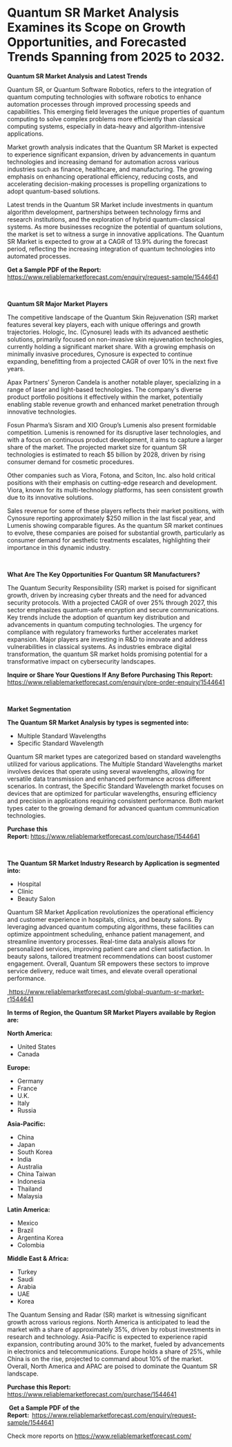 <p><h1>Quantum SR Market Analysis Examines its Scope on Growth Opportunities, and Forecasted Trends Spanning from 2025 to 2032.</h1></p><p><strong>Quantum SR Market Analysis and Latest Trends</strong></p>
<p><p>Quantum SR, or Quantum Software Robotics, refers to the integration of quantum computing technologies with software robotics to enhance automation processes through improved processing speeds and capabilities. This emerging field leverages the unique properties of quantum computing to solve complex problems more efficiently than classical computing systems, especially in data-heavy and algorithm-intensive applications.</p><p>Market growth analysis indicates that the Quantum SR Market is expected to experience significant expansion, driven by advancements in quantum technologies and increasing demand for automation across various industries such as finance, healthcare, and manufacturing. The growing emphasis on enhancing operational efficiency, reducing costs, and accelerating decision-making processes is propelling organizations to adopt quantum-based solutions.</p><p>Latest trends in the Quantum SR Market include investments in quantum algorithm development, partnerships between technology firms and research institutions, and the exploration of hybrid quantum-classical systems. As more businesses recognize the potential of quantum solutions, the market is set to witness a surge in innovative applications. The Quantum SR Market is expected to grow at a CAGR of 13.9% during the forecast period, reflecting the increasing integration of quantum technologies into automated processes.</p></p>
<p><strong>Get a Sample PDF of the Report:&nbsp;</strong> <a href="https://www.reliablemarketforecast.com/enquiry/request-sample/1544641?utm_campaign=2291&utm_medium=2&utm_source=Github&utm_content=ia&utm_term=03032025&utm_id=quantum-sr">https://www.reliablemarketforecast.com/enquiry/request-sample/1544641</a></p>
<p>&nbsp;</p>
<p><strong>Quantum SR Major Market Players</strong></p>
<p><p>The competitive landscape of the Quantum Skin Rejuvenation (SR) market features several key players, each with unique offerings and growth trajectories. Hologic, Inc. (Cynosure) leads with its advanced aesthetic solutions, primarily focused on non-invasive skin rejuvenation technologies, currently holding a significant market share. With a growing emphasis on minimally invasive procedures, Cynosure is expected to continue expanding, benefitting from a projected CAGR of over 10% in the next five years.</p><p>Apax Partners’ Syneron Candela is another notable player, specializing in a range of laser and light-based technologies. The company's diverse product portfolio positions it effectively within the market, potentially enabling stable revenue growth and enhanced market penetration through innovative technologies.</p><p>Fosun Pharma’s Sisram and XIO Group’s Lumenis also present formidable competition. Lumenis is renowned for its disruptive laser technologies, and with a focus on continuous product development, it aims to capture a larger share of the market. The projected market size for quantum SR technologies is estimated to reach $5 billion by 2028, driven by rising consumer demand for cosmetic procedures.</p><p>Other companies such as Viora, Fotona, and Sciton, Inc. also hold critical positions with their emphasis on cutting-edge research and development. Viora, known for its multi-technology platforms, has seen consistent growth due to its innovative solutions.</p><p>Sales revenue for some of these players reflects their market positions, with Cynosure reporting approximately $250 million in the last fiscal year, and Lumenis showing comparable figures. As the quantum SR market continues to evolve, these companies are poised for substantial growth, particularly as consumer demand for aesthetic treatments escalates, highlighting their importance in this dynamic industry.</p></p>
<p>&nbsp;</p>
<p><strong>What Are The Key Opportunities For Quantum SR Manufacturers?</strong></p>
<p><p>The Quantum Security Responsibility (SR) market is poised for significant growth, driven by increasing cyber threats and the need for advanced security protocols. With a projected CAGR of over 25% through 2027, this sector emphasizes quantum-safe encryption and secure communications. Key trends include the adoption of quantum key distribution and advancements in quantum computing technologies. The urgency for compliance with regulatory frameworks further accelerates market expansion. Major players are investing in R&D to innovate and address vulnerabilities in classical systems. As industries embrace digital transformation, the quantum SR market holds promising potential for a transformative impact on cybersecurity landscapes.</p></p>
<p><strong>Inquire or Share Your Questions If Any Before Purchasing This Report:</strong> <a href="https://www.reliablemarketforecast.com/enquiry/pre-order-enquiry/1544641?utm_campaign=2291&utm_medium=2&utm_source=Github&utm_content=ia&utm_term=03032025&utm_id=quantum-sr">https://www.reliablemarketforecast.com/enquiry/pre-order-enquiry/1544641</a></p>
<p>&nbsp;</p>
<p><strong>Market Segmentation</strong></p>
<p><strong>The Quantum SR Market Analysis by types is segmented into:</strong></p>
<p><ul><li>Multiple Standard Wavelengths</li><li>Specific Standard Wavelength</li></ul></p>
<p><p>Quantum SR market types are categorized based on standard wavelengths utilized for various applications. The Multiple Standard Wavelengths market involves devices that operate using several wavelengths, allowing for versatile data transmission and enhanced performance across different scenarios. In contrast, the Specific Standard Wavelength market focuses on devices that are optimized for particular wavelengths, ensuring efficiency and precision in applications requiring consistent performance. Both market types cater to the growing demand for advanced quantum communication technologies.</p></p>
<p><strong>Purchase this Report:&nbsp;</strong><a href="https://www.reliablemarketforecast.com/purchase/1544641?utm_campaign=2291&utm_medium=2&utm_source=Github&utm_content=ia&utm_term=03032025&utm_id=quantum-sr">https://www.reliablemarketforecast.com/purchase/1544641</a></p>
<p>&nbsp;</p>
<p><strong>The Quantum SR Market Industry Research by Application is segmented into:</strong></p>
<p><ul><li>Hospital</li><li>Clinic</li><li>Beauty Salon</li></ul></p>
<p><p>Quantum SR Market Application revolutionizes the operational efficiency and customer experience in hospitals, clinics, and beauty salons. By leveraging advanced quantum computing algorithms, these facilities can optimize appointment scheduling, enhance patient management, and streamline inventory processes. Real-time data analysis allows for personalized services, improving patient care and client satisfaction. In beauty salons, tailored treatment recommendations can boost customer engagement. Overall, Quantum SR empowers these sectors to improve service delivery, reduce wait times, and elevate overall operational performance.</p></p>
<p><a href="https://www.reliablemarketforecast.com/global-quantum-sr-market-r1544641?utm_campaign=2291&utm_medium=2&utm_source=Github&utm_content=ia&utm_term=03032025&utm_id=quantum-sr">&nbsp;https://www.reliablemarketforecast.com/global-quantum-sr-market-r1544641</a></p>
<p><strong>In terms of Region, the Quantum SR Market Players available by Region are:</strong></p>
<p>
    <p> <strong> North America: </strong>
        <ul>
            <li>United States</li>
            <li>Canada</li>
        </ul>
        </p> 
    <p> <strong> Europe: </strong>
        <ul>
            <li>Germany</li>
            <li>France</li>
            <li>U.K.</li>
            <li>Italy</li>
            <li>Russia</li>
        </ul>
        </p> 
    <p> <strong> Asia-Pacific: </strong>
        <ul>
            <li>China</li>
            <li>Japan</li>
            <li>South Korea</li>
            <li>India</li>
            <li>Australia</li>
            <li>China Taiwan</li>
            <li>Indonesia</li>
            <li>Thailand</li>
            <li>Malaysia</li>
        </ul>
        </p> 
    <p> <strong> Latin America: </strong>
        <ul>
            <li>Mexico</li>
            <li>Brazil</li>
            <li>Argentina Korea</li>
            <li>Colombia</li>
        </ul>
        </p> 
    <p> <strong> Middle East & Africa: </strong>
        <ul>
            <li>Turkey</li>
            <li>Saudi</li>
            <li>Arabia</li>
            <li>UAE</li>
            <li>Korea</li>
        </ul>
    </p>
    </p>
<p><p>The Quantum Sensing and Radar (SR) market is witnessing significant growth across various regions. North America is anticipated to lead the market with a share of approximately 35%, driven by robust investments in research and technology. Asia-Pacific is expected to experience rapid expansion, contributing around 30% to the market, fueled by advancements in electronics and telecommunications. Europe holds a share of 25%, while China is on the rise, projected to command about 10% of the market. Overall, North America and APAC are poised to dominate the Quantum SR landscape.</p></p>
<p><strong>Purchase this Report: </strong><a href="https://www.reliablemarketforecast.com/purchase/1544641?utm_campaign=2291&utm_medium=2&utm_source=Github&utm_content=ia&utm_term=03032025&utm_id=quantum-sr">https://www.reliablemarketforecast.com/purchase/1544641</a></p>
<p>&nbsp;<strong>Get a Sample PDF of the Report:&nbsp;&nbsp;</strong><a href="https://www.reliablemarketforecast.com/enquiry/request-sample/1544641?utm_campaign=2291&utm_medium=2&utm_source=Github&utm_content=ia&utm_term=03032025&utm_id=quantum-sr">https://www.reliablemarketforecast.com/enquiry/request-sample/1544641</a></p>
<p><strong></strong></p>
<p>Check more reports on <a href="https://www.reliablemarketforecast.com/?utm_campaign=2291&utm_medium=2&utm_source=Github&utm_content=ia&utm_term=03032025&utm_id=quantum-sr">https://www.reliablemarketforecast.com/</a></p>